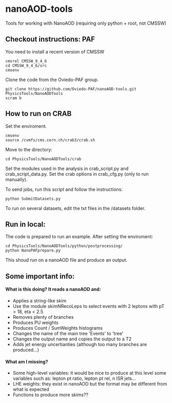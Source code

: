 # nanoAOD-tools
Tools for working with NanoAOD (requiring only python + root, not CMSSW)

## Checkout instructions: PAF

You need to install a recent version of CMSSW

    cmsrel CMSSW_9_4_6
    cd CMSSW_9_4_6/src
    cmsenv

Clone the code from the Oviedo-PAF group.

    git clone https://github.com/Oviedo-PAF/nanoAOD-tools.git PhysicsTools/NanoAODTools
    scram b


## How to run on CRAB

Set the enviroment.

    cmsenv
    source /cvmfs/cms.cern.ch/crab3/crab.sh

Move to the directory:
 
    cd PhysicsTools/NanoAODTools/crab

Set the modules used in the analysis in crab_script.py and crab_script_data.py.
Set the crab options in crab_cfg.py (only to run manually).

To send jobs, run this script and follow the instructions:

    python SubmitDatasets.py

To run on several datasets, edit the txt files in the /datasets folder.

## Run in local:

The code is prepared to run an example. After setting the enviroment:

    cd PhysicsTools/NanoAODTools/python/postprocessing/
    python NanoPAFprepare.py

This shoud run on a nanoAOD file and produce an output.

## Some important info:

#### What is this doing? It reads a nanoAOD and:
- Applies a string-like skim
- Use the module skimNRecoLeps to select events with 2 leptons with pT > 18, eta < 2.5
- Removes plenty of branches
- Produces PU weights
- Produces Count / SumWeights histograms
- Changes the name of the main tree 'Events' to 'tree'
- Changes the output name and copies the output to a T2
- Adds jet energy uncertianties (although too many branches are produced...)

#### What am I missing?
- Some high-level variables: it would be nice to produce at this level some variables such as:
     lepton pt ratio, lepton pt rel, n ISR jets...
- LHE weights: they exist in nanoAOD but the format may be different from what is expected
- Functions to produce more skims??
